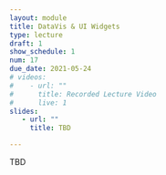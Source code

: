 ```yaml
---
layout: module
title: DataVis & UI Widgets
type: lecture
draft: 1
show_schedule: 1
num: 17
due_date: 2021-05-24
# videos: 
#    - url: ""
#      title: Recorded Lecture Video
#      live: 1
slides:
   - url: ""
     title: TBD

---
```


TBD